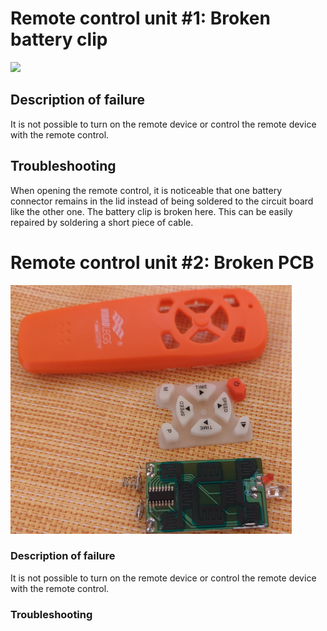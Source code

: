 # Remote control unit #1: Broken battery clip

![](figures/overview_1_labeled.png)

## Description of failure
It is not possible to turn on the remote device or control the remote device with the remote control.

## Troubleshooting
When opening the remote control, it is noticeable that one battery connector remains in the lid instead of being soldered to the circuit board like the other one. The battery clip is broken here. This can be easily repaired by soldering a short piece of cable.

# Remote control unit #2: Broken PCB

![](figures/overview_2.png)

### Description of failure
It is not possible to turn on the remote device or control the remote device with the remote control.

### Troubleshooting
